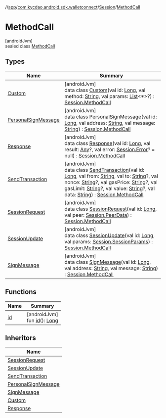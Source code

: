 //[app](../../../../index.md)/[com.kycdao.android.sdk.walletconnect](../../index.md)/[Session](../index.md)/[MethodCall](index.md)

# MethodCall

[androidJvm]\
sealed class [MethodCall](index.md)

## Types

| Name | Summary |
|---|---|
| [Custom](-custom/index.md) | [androidJvm]<br>data class [Custom](-custom/index.md)(val id: [Long](https://kotlinlang.org/api/latest/jvm/stdlib/kotlin/-long/index.html), val method: [String](https://kotlinlang.org/api/latest/jvm/stdlib/kotlin/-string/index.html), val params: [List](https://kotlinlang.org/api/latest/jvm/stdlib/kotlin.collections/-list/index.html)&lt;*&gt;?) : [Session.MethodCall](index.md) |
| [PersonalSignMessage](-personal-sign-message/index.md) | [androidJvm]<br>data class [PersonalSignMessage](-personal-sign-message/index.md)(val id: [Long](https://kotlinlang.org/api/latest/jvm/stdlib/kotlin/-long/index.html), val address: [String](https://kotlinlang.org/api/latest/jvm/stdlib/kotlin/-string/index.html), val message: [String](https://kotlinlang.org/api/latest/jvm/stdlib/kotlin/-string/index.html)) : [Session.MethodCall](index.md) |
| [Response](-response/index.md) | [androidJvm]<br>data class [Response](-response/index.md)(val id: [Long](https://kotlinlang.org/api/latest/jvm/stdlib/kotlin/-long/index.html), val result: [Any](https://kotlinlang.org/api/latest/jvm/stdlib/kotlin/-any/index.html)?, val error: [Session.Error](../-error/index.md)? = null) : [Session.MethodCall](index.md) |
| [SendTransaction](-send-transaction/index.md) | [androidJvm]<br>data class [SendTransaction](-send-transaction/index.md)(val id: [Long](https://kotlinlang.org/api/latest/jvm/stdlib/kotlin/-long/index.html), val from: [String](https://kotlinlang.org/api/latest/jvm/stdlib/kotlin/-string/index.html), val to: [String](https://kotlinlang.org/api/latest/jvm/stdlib/kotlin/-string/index.html)?, val nonce: [String](https://kotlinlang.org/api/latest/jvm/stdlib/kotlin/-string/index.html)?, val gasPrice: [String](https://kotlinlang.org/api/latest/jvm/stdlib/kotlin/-string/index.html)?, val gasLimit: [String](https://kotlinlang.org/api/latest/jvm/stdlib/kotlin/-string/index.html)?, val value: [String](https://kotlinlang.org/api/latest/jvm/stdlib/kotlin/-string/index.html)?, val data: [String](https://kotlinlang.org/api/latest/jvm/stdlib/kotlin/-string/index.html)) : [Session.MethodCall](index.md) |
| [SessionRequest](-session-request/index.md) | [androidJvm]<br>data class [SessionRequest](-session-request/index.md)(val id: [Long](https://kotlinlang.org/api/latest/jvm/stdlib/kotlin/-long/index.html), val peer: [Session.PeerData](../-peer-data/index.md)) : [Session.MethodCall](index.md) |
| [SessionUpdate](-session-update/index.md) | [androidJvm]<br>data class [SessionUpdate](-session-update/index.md)(val id: [Long](https://kotlinlang.org/api/latest/jvm/stdlib/kotlin/-long/index.html), val params: [Session.SessionParams](../-session-params/index.md)) : [Session.MethodCall](index.md) |
| [SignMessage](-sign-message/index.md) | [androidJvm]<br>data class [SignMessage](-sign-message/index.md)(val id: [Long](https://kotlinlang.org/api/latest/jvm/stdlib/kotlin/-long/index.html), val address: [String](https://kotlinlang.org/api/latest/jvm/stdlib/kotlin/-string/index.html), val message: [String](https://kotlinlang.org/api/latest/jvm/stdlib/kotlin/-string/index.html)) : [Session.MethodCall](index.md) |

## Functions

| Name | Summary |
|---|---|
| [id](id.md) | [androidJvm]<br>fun [id](id.md)(): [Long](https://kotlinlang.org/api/latest/jvm/stdlib/kotlin/-long/index.html) |

## Inheritors

| Name |
|---|
| [SessionRequest](-session-request/index.md) |
| [SessionUpdate](-session-update/index.md) |
| [SendTransaction](-send-transaction/index.md) |
| [PersonalSignMessage](-personal-sign-message/index.md) |
| [SignMessage](-sign-message/index.md) |
| [Custom](-custom/index.md) |
| [Response](-response/index.md) |
